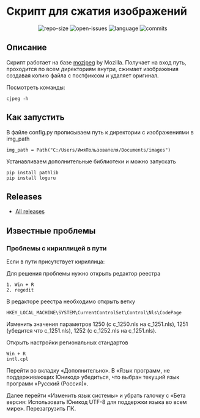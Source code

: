 # Скрипт для сжатия изображений

<p align="center">
<img src="https://img.shields.io/github/repo-size/SSA1MON/compress-img?label=size" alt="repo-size">
<img src="https://img.shields.io/github/v/release/SSA1MON/compress-img" alt="open-issues">
<img src="https://img.shields.io/github/languages/top/SSA1MON/compress-img" alt="language">
<img src="https://img.shields.io/github/last-commit/SSA1MON/compress-img" alt="commits">
</p>

## Описание
Скрипт работает на базе [mozjpeg](https://github.com/mozilla/mozjpeg) by Mozilla. 
Получает на вход путь, проходится по всем директориям внутри, сжимает изображения
создавая копию файла с постфиксом и удаляет оригинал.

Посмотреть команды: 
```
cjpeg -h
```

## Как запустить
В файле config.py прописываем путь к директории с изображениями в img_path
```
img_path = Path("C:/Users/ИмяПользователя/Documents/images")
```

Устанавливаем дополнительные библиотеки и можно запускать
```
pip install pathlib
pip install loguru
```

## Releases
* [All releases](https://github.com/SSA1MON/compress-img/releases)

## Известные проблемы
### Проблемы с кириллицей в пути

Если в пути присутствует кириллица:

Для решения проблемы нужно открыть редактор реестра
```
1. Win + R
2. regedit
```
В редакторе реестра необходимо открыть ветку
```
HKEY_LOCAL_MACHINE\SYSTEM\CurrentControlSet\Control\Nls\CodePage
```
Изменить значения параметров 1250 (с c_1250.nls на c_1251.nls), 
1251 (убедится что c_1251.nls), 1252 (с c_1252.nls на c_1251.nls).

Открыть настройки региональных стандартов
```
Win + R
intl.cpl
```
Перейти во вкладку «Дополнительно». В «Язык программ, не поддерживающих Юникод» убедиться, 
что выбран текущий язык программ «Русский (Россия)». 

Далее перейти «Изменить язык системы» и
убрать галочку с «Бета версия: Использовать Юникод UTF-8 для поддержки языка во всем мире».
Перезагрузить ПК.